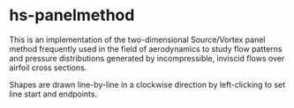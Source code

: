 # hs-panelmethod
This is an implementation of the two-dimensional Source/Vortex panel method frequently used in the field of aerodynamics to study flow patterns and pressure distributions generated by incompressible, inviscid flows over airfoil cross sections.

Shapes are drawn line-by-line in a clockwise direction by left-clicking to set line start and endpoints.
